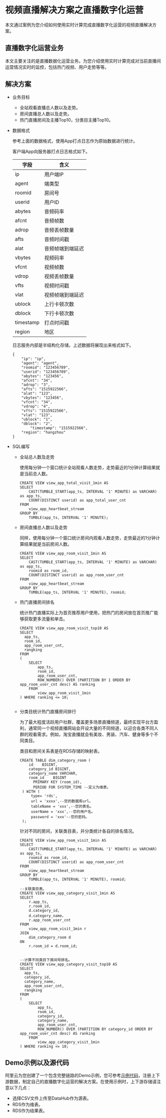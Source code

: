 # 视频直播解决方案之直播数字化运营

本文通过案例为您介绍如何使用实时计算完成直播数字化运营的视频直播解决方案。

## 直播数字化运营业务

本文主要关注的是直播数据化运营业务。为您介绍使用实时计算完成对当前直播间运营情况实时的监控，包括热门视频、用户走势等等。

## 解决方案

-   业务目标
    -   全站观看直播总人数以及走势。
    -   房间直播总人数以及走势。
    -   热门直播房间及主播Top10，分类目主播Top10。
-   数据格式

    参考上面的数据格式，使用App打点日志作为原始数据进行统计。

    客户端App向服务器打点日志格式如下。

    |字段|含义|
    |--|--|
    |ip|用户端IP|
    |agent|端类型|
    |roomid|房间号|
    |userid|用户ID|
    |abytes|音频码率|
    |afcnt|音频帧数|
    |adrop|音频丢帧数量|
    |afts|音频时间戳|
    |alat|音频帧端到端延迟|
    |vbytes|视频码率|
    |vfcnt|视频帧数|
    |vdrop|视频丢帧数量|
    |vfts|视频时间戳|
    |vlat|视频帧端到端延迟|
    |ublock|上行卡顿次数|
    |dblock|下行卡顿次数|
    |timestamp|打点时间戳|
    |region|地区|

    日志服务内部是半结构化存储，上述数据将展现出来格式如下。

    ```
    {
        "ip": "ip",
        "agent": "agent",
        "roomid": "123456789",
        "userid": "123456789",
        "abytes": "123456",
        "afcnt": "34",
        "adrop": "3",
        "afts": "1515922566",
        "alat": "123",
        "vbytes": "123456",
        "vfcnt": "34",
        "vdrop": "4",
        "vfts": "1515922566",
        "vlat": "123",
        "ublock": "1",
        "dblock": "2",
            "timestamp": "1515922566",
        "region": "hangzhou"
    }                    
    ```

-   SQL编写
    -   全站总人数及走势

        使用每分钟一个窗口统计全站观看人数走势，走势最近的1分钟计算结果就是当前总人数。

        ```
        CREATE VIEW view_app_total_visit_1min AS
        SELECT
            CAST(TUMBLE_START(app_ts, INTERVAL '1' MINUTE) as VARCHAR) as app_ts,
            COUNT(DISTINCT userid) as app_total_user_cnt
        FROM
            view_app_heartbeat_stream
        GROUP BY
            TUMBLE(app_ts, INTERVAL '1' MINUTE);                         
        ```

    -   房间直播总人数以及走势

        同样，使用每分钟一个窗口统计房间内观看人数走势，走势最近的1分钟计算结果就是当前房间人数。

        ```
        CREATE VIEW view_app_room_visit_1min AS
        SELECT
            CAST(TUMBLE_START(app_ts, INTERVAL '1' MINUTE) as VARCHAR) as app_ts,
            roomid as room_id,
            COUNT(DISTINCT userid) as app_room_user_cnt
        FROM
            view_app_heartbeat_stream
        GROUP BY
            TUMBLE(app_ts, INTERVAL '1' MINUTE), roomid;                         
        ```

    -   热门直播房间排名

        统计热门直播实际上为首页推荐用户使用，把热门的房间放在首页推广能够获取更多流量和单击。

        ```
        CREATE VIEW view_app_room_visit_top10 AS
        SELECT
          app_ts,
          room_id,
          app_room_user_cnt,
          rangking
        FROM
        (
            SELECT 
                app_ts,
                room_id,
                app_room_user_cnt,
                ROW_NUMBER() OVER (PARTITION BY 1 ORDER BY app_room_user_cnt desc) AS ranking
            FROM
                view_app_room_visit_1min
        ) WHERE ranking <= 10;
                                        
        ```

    -   分类目统计热门直播房间排行

        为了最大程度活跃用户社群，覆盖更多场景直播频道，最终实现平台方盈利，通常同一个视频直播网站会开设大量的不同频道，以迎合各类不同人群的观看需求。例如，淘宝直播就会有美妆、男装、汽车、健身等多个不同类目。

        类目和房间关系表是在RDS存储的映射表。

        ```
        CREATE TABLE dim_category_room ( 
            id    BIGINT,
            category_id BIGINT,
            category_name VARCHAR,
            room_id    BIGINT
              PRIMARY KEY (room_id), 
              PERIOD FOR SYSTEM_TIME --定义为维表。 
         ) WITH ( 
             type= 'rds', 
             url = 'xxxx',--您的数据库url。 
             tableName = 'xxx',--您的表名。
             userName = 'xxx',--您的用户名。 
             password = 'xxx'--您的密码。 
         );                    
        ```

        针对不同的房间，关联类目表，并分类统计各自的排名情况。

        ```
        CREATE VIEW view_app_room_visit_1min AS
        SELECT
            CAST(TUMBLE_START(app_ts, INTERVAL '1' MINUTE) as VARCHAR) as app_ts,
            roomid as room_id,
            COUNT(DISTINCT userid) as app_room_user_cnt
        FROM
            view_app_heartbeat_stream
        GROUP BY
            TUMBLE(app_ts, INTERVAL '1' MINUTE), roomid;
        
        --关联类目表。
        CREATE VIEW view_app_category_visit_1min AS
        SELECT 
            r.app_ts,
            r.room_id,
            d.category_id,
            d.category_name，
            r.app_room_user_cnt
        FROM
            view_app_room_visit_1min r
        JOIN
            dim_category_room d
        ON
            r.room_id = d.room_id;
        
        
        --计算不同类目下房间号排名。
        CREATE VIEW view_app_category_visit_top10 AS
        SELECT
          app_ts,
          category_id,
          category_name,
          app_room_user_cnt,
          rangking
        FROM
        (
            SELECT 
                app_ts,
                room_id,
                category_id,
                category_name,
                app_room_user_cnt,
                ROW_NUMBER() OVER (PARTITION BY category_id ORDER BY app_room_user_cnt desc) AS ranking
            FROM
                view_app_category_visit_1min
        ) WHERE ranking <= 10;                
        ```


## Demo示例以及源代码

阿里云为您创建了一个包含完整链路的Demo示例，您可参考[示例代码](http://docs-aliyun.cn-hangzhou.oss.aliyun-inc.com/assets/attach/157306/cn_zh/1584337986604/%E8%A7%86%E9%A2%91%E7%9B%B4%E6%92%AD%E8%A7%A3%E5%86%B3%E6%96%B9%E6%A1%88%E4%B9%8B%20%E7%9B%B4%E6%92%AD%E6%95%B0%E5%AD%97%E5%8C%96%E8%BF%90%E8%90%A5.zip)，注册上下游数据，制定自己的直播数字化运营的解决方案。在使用示例时，上下游存储请注意以下几点：

-   选择CSV文件上传至DataHub作为源表。
-   RDS作为维表。
-   RDS作为结果表。

